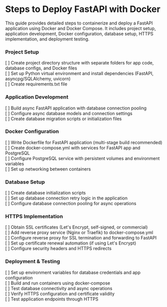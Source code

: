 # Steps to Deploy FastAPI with Docker

This guide provides detailed steps to containerize and deploy a FastAPI application using Docker and Docker Compose. It includes project setup, application development, Docker configuration, database setup, HTTPS implementation, and deployment testing.

### Project Setup
[ ] Create project directory structure with separate folders for app code, database configs, and Docker files  
[ ] Set up Python virtual environment and install dependencies (FastAPI, asyncpg/SQLAlchemy, uvicorn)  
[ ] Create requirements.txt file  

### Application Development
[ ] Build async FastAPI application with database connection pooling  
[ ] Configure async database models and connection settings  
[ ] Create database migration scripts or initialization files  

### Docker Configuration
[ ] Write Dockerfile for FastAPI application (multi-stage build recommended)  
[ ] Create docker-compose.yml with services for FastAPI app and PostgreSQL  
[ ] Configure PostgreSQL service with persistent volumes and environment variables  
[ ] Set up networking between containers  

### Database Setup
[ ] Create database initialization scripts  
[ ] Set up database connection retry logic in the application  
[ ] Configure database connection pooling for async operations  

### HTTPS Implementation
[ ] Obtain SSL certificates (Let's Encrypt, self-signed, or commercial)  
[ ] Add reverse proxy service (Nginx or Traefik) to docker-compose.yml  
[ ] Configure reverse proxy for SSL termination and forwarding to FastAPI  
[ ] Set up certificate renewal automation (if using Let's Encrypt)  
[ ] Configure security headers and HTTPS redirects  

### Deployment & Testing
[ ] Set up environment variables for database credentials and app configuration  
[ ] Build and run containers using docker-compose  
[ ] Test database connectivity and async operations  
[ ] Verify HTTPS configuration and certificate validity  
[ ] Test application endpoints through HTTPS